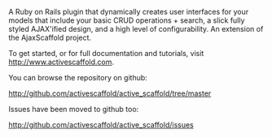 A Ruby on Rails plugin that dynamically creates user interfaces for your models that include your basic CRUD operations + search, a slick fully styled AJAX'ified design, and a high level of configurability. An extension of the AjaxScaffold project.

To get started, or for full documentation and tutorials, visit http://www.activescaffold.com.

You can browse the repository on github:

http://github.com/activescaffold/active_scaffold/tree/master

Issues have been moved to github too:

http://github.com/activescaffold/active_scaffold/issues